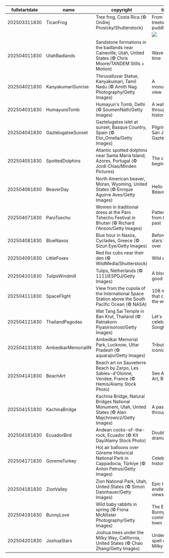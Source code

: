 |fullstartdate|name|copyright|title|image|
|--|--|--|--|--|
202503311830|TicanFrog|Tree frog, Costa Rica (© Ondrej Prosicky/Shutterstock)|From treetops to puddles|![](/en-IN/2025/04/202503311830TicanFrog.jpg)|
||||![](/en-IN/2025/04/.jpg)|
202504011830|UtahBadlands|Sandstone formations in the badlands near Caineville, Utah, United States (© Chris Moore/TANDEM Stills + Motion)|Waves of time|![](/en-IN/2025/04/202504011830UtahBadlands.jpg)|
202504021830|KanyakumariSunrise|Thiruvalluvar Statue, Kanyakumari, Tamil Nadu (© Amith Nag Photography/Getty Images)|A monumental view|![](/en-IN/2025/04/202504021830KanyakumariSunrise.jpg)|
202504031830|HumayunsTomb|Humayun's Tomb, Delhi (© SoumenNath/Getty Images)|A walk through history|![](/en-IN/2025/04/202504031830HumayunsTomb.jpg)|
202504041830|GaztelugatxeSunset|Gaztelugatxe islet at sunset, Basque Country, Spain (© Eloi_Omella/Getty Images)|Pilgrimage to San Juan de Gaztelugatxe|![](/en-IN/2025/04/202504041830GaztelugatxeSunset.jpg)|
202504051830|SpottedDolphins|Atlantic spotted dolphins near Santa Maria Island, Azores, Portugal (© Jordi Chias/Minden Pictures)|The chase begins!|![](/en-IN/2025/04/202504051830SpottedDolphins.jpg)|
202504061830|BeaverDay|North American beaver, Moran, Wyoming, United States (© Enrique Aguirre Aves/Getty Images)|Hello Mr. Beaver!|![](/en-IN/2025/04/202504061830BeaverDay.jpg)|
202504071830|ParoTsechu|Women in traditional dress at the Paro Tshechu Festival in Bhutan (© Richard I'Anson/Getty Images)|Patterns from the past|![](/en-IN/2025/04/202504071830ParoTsechu.jpg)|
202504081830|BlueNaxos|Blue hour in Naxos, Cyclades, Greece (© Sizun Eye/Getty Images)|Before the stars take over|![](/en-IN/2025/04/202504081830BlueNaxos.jpg)|
202504091830|LittleFoxes|Red fox cubs near their den (© WildMedia/Shutterstock)|Wild at heart|![](/en-IN/2025/04/202504091830LittleFoxes.jpg)|
202504101830|TulipsWindmill|Tulips, Netherlands (© 1111IESPDJ/Getty Images)|A blooming good time|![](/en-IN/2025/04/202504101830TulipsWindmill.jpg)|
202504111830|SpaceFlight|View from the cupola of the International Space Station above the South Pacific Ocean (© NASA)|108 minutes that changed the world|![](/en-IN/2025/04/202504111830SpaceFlight.jpg)|
202504121830|ThailandPagodas|Wat Tang Sai Temple in Ban Krut, Thailand (© Ratnakorn Piyasirisorost/Getty Images)|Let's celebrate Songkran!|![](/en-IN/2025/04/202504121830ThailandPagodas.jpg)|
202504131830|AmbedkarMemorialIN|Ambedkar Memorial Park, Lucknow, Uttar Pradesh (© aquarajiv/Getty Images)|Tribute to an iconic leader|![](/en-IN/2025/04/202504131830AmbedkarMemorialIN.jpg)|
202504141830|BeachArt|Beach art on Sauveterre Beach by Zarpo, Les Sables-d'Olonne, Vendee, France (© Hemis/Alamy Stock Photo)|See Art, Do Art, Be Art|![](/en-IN/2025/04/202504141830BeachArt.jpg)|
202504151830|KachinaBridge|Kachina Bridge, Natural Bridges National Monument, Utah, United States (© Alan Majchrowicz/Getty Images)|A passage through time|![](/en-IN/2025/04/202504151830KachinaBridge.jpg)|
202504161830|EcuadorBird|Andean cocks-of-the-rock, Ecuador (© Kit Day/Alamy Stock Photo)|Double the drama|![](/en-IN/2025/04/202504161830EcuadorBird.jpg)|
202504171830|GoremeTurkey|Hot air balloons over Göreme Historical National Park in Cappadocia, Türkiye (© Anton Petrus/Getty Images)|Celebrating history|![](/en-IN/2025/04/202504171830GoremeTurkey.jpg)|
202504181830|ZionValley|Zion National Park, Utah, United States (© Simon Dannhauer/Getty Images)|Epic trails, endless views|![](/en-IN/2025/04/202504181830ZionValley.jpg)|
202504191830|BunnyLove|Wild baby rabbits in spring (© Fiona McAllister Photography/Getty Images)|The Easter Bunny is coming to town|![](/en-IN/2025/04/202504191830BunnyLove.jpg)|
202504201830|JoshuaStars|Joshua trees under the Milky Way, California, United States (© Chao Zhang/Getty Images)|Under the spell of the Milky Way|![](/en-IN/2025/04/202504201830JoshuaStars.jpg)|
